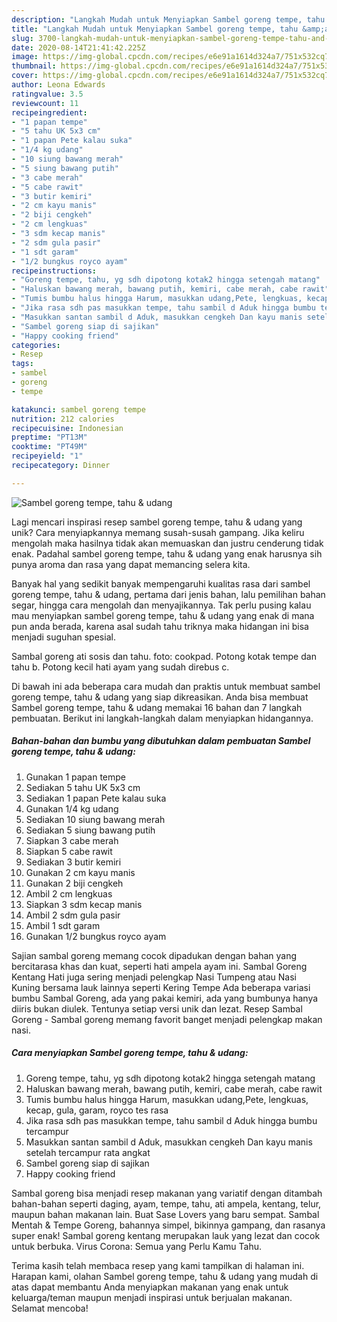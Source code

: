 ```yaml
---
description: "Langkah Mudah untuk Menyiapkan Sambel goreng tempe, tahu &amp;amp; udang Anti Gagal"
title: "Langkah Mudah untuk Menyiapkan Sambel goreng tempe, tahu &amp;amp; udang Anti Gagal"
slug: 3700-langkah-mudah-untuk-menyiapkan-sambel-goreng-tempe-tahu-and-amp-udang-anti-gagal
date: 2020-08-14T21:41:42.225Z
image: https://img-global.cpcdn.com/recipes/e6e91a1614d324a7/751x532cq70/sambel-goreng-tempe-tahu-udang-foto-resep-utama.jpg
thumbnail: https://img-global.cpcdn.com/recipes/e6e91a1614d324a7/751x532cq70/sambel-goreng-tempe-tahu-udang-foto-resep-utama.jpg
cover: https://img-global.cpcdn.com/recipes/e6e91a1614d324a7/751x532cq70/sambel-goreng-tempe-tahu-udang-foto-resep-utama.jpg
author: Leona Edwards
ratingvalue: 3.5
reviewcount: 11
recipeingredient:
- "1 papan tempe"
- "5 tahu UK 5x3 cm"
- "1 papan Pete kalau suka"
- "1/4 kg udang"
- "10 siung bawang merah"
- "5 siung bawang putih"
- "3 cabe merah"
- "5 cabe rawit"
- "3 butir kemiri"
- "2 cm kayu manis"
- "2 biji cengkeh"
- "2 cm lengkuas"
- "3 sdm kecap manis"
- "2 sdm gula pasir"
- "1 sdt garam"
- "1/2 bungkus royco ayam"
recipeinstructions:
- "Goreng tempe, tahu, yg sdh dipotong kotak2 hingga setengah matang"
- "Haluskan bawang merah, bawang putih, kemiri, cabe merah, cabe rawit"
- "Tumis bumbu halus hingga Harum, masukkan udang,Pete, lengkuas, kecap, gula, garam, royco tes rasa"
- "Jika rasa sdh pas masukkan tempe, tahu sambil d Aduk hingga bumbu tercampur"
- "Masukkan santan sambil d Aduk, masukkan cengkeh Dan kayu manis setelah tercampur rata angkat"
- "Sambel goreng siap di sajikan"
- "Happy cooking friend"
categories:
- Resep
tags:
- sambel
- goreng
- tempe

katakunci: sambel goreng tempe 
nutrition: 212 calories
recipecuisine: Indonesian
preptime: "PT13M"
cooktime: "PT49M"
recipeyield: "1"
recipecategory: Dinner

---
```



![Sambel goreng tempe, tahu &amp; udang](https://img-global.cpcdn.com/recipes/e6e91a1614d324a7/751x532cq70/sambel-goreng-tempe-tahu-udang-foto-resep-utama.jpg)

Lagi mencari inspirasi resep sambel goreng tempe, tahu &amp; udang yang unik? Cara menyiapkannya memang susah-susah gampang. Jika keliru mengolah maka hasilnya tidak akan memuaskan dan justru cenderung tidak enak. Padahal sambel goreng tempe, tahu &amp; udang yang enak harusnya sih punya aroma dan rasa yang dapat memancing selera kita.

Banyak hal yang sedikit banyak mempengaruhi kualitas rasa dari sambel goreng tempe, tahu &amp; udang, pertama dari jenis bahan, lalu pemilihan bahan segar, hingga cara mengolah dan menyajikannya. Tak perlu pusing kalau mau menyiapkan sambel goreng tempe, tahu &amp; udang yang enak di mana pun anda berada, karena asal sudah tahu triknya maka hidangan ini bisa menjadi suguhan spesial.

Sambal goreng ati sosis dan tahu. foto: cookpad. Potong kotak tempe dan tahu b. Potong kecil hati ayam yang sudah direbus c.


Di bawah ini ada beberapa cara mudah dan praktis untuk membuat sambel goreng tempe, tahu &amp; udang yang siap dikreasikan. Anda bisa membuat Sambel goreng tempe, tahu &amp; udang memakai 16 bahan dan 7 langkah pembuatan. Berikut ini langkah-langkah dalam menyiapkan hidangannya.

<!--inarticleads1-->

##### Bahan-bahan dan bumbu yang dibutuhkan dalam pembuatan Sambel goreng tempe, tahu &amp; udang:

1. Gunakan 1 papan tempe
1. Sediakan 5 tahu UK 5x3 cm
1. Sediakan 1 papan Pete kalau suka
1. Gunakan 1/4 kg udang
1. Sediakan 10 siung bawang merah
1. Sediakan 5 siung bawang putih
1. Siapkan 3 cabe merah
1. Siapkan 5 cabe rawit
1. Sediakan 3 butir kemiri
1. Gunakan 2 cm kayu manis
1. Gunakan 2 biji cengkeh
1. Ambil 2 cm lengkuas
1. Siapkan 3 sdm kecap manis
1. Ambil 2 sdm gula pasir
1. Ambil 1 sdt garam
1. Gunakan 1/2 bungkus royco ayam


Sajian sambal goreng memang cocok dipadukan dengan bahan yang bercitarasa khas dan kuat, seperti hati ampela ayam ini. Sambal Goreng Kentang Hati juga sering menjadi pelengkap Nasi Tumpeng atau Nasi Kuning bersama lauk lainnya seperti Kering Tempe Ada beberapa variasi bumbu Sambal Goreng, ada yang pakai kemiri, ada yang bumbunya hanya diiris bukan diulek. Tentunya setiap versi unik dan lezat. Resep Sambal Goreng - Sambal goreng memang favorit banget menjadi pelengkap makan nasi. 

<!--inarticleads2-->

##### Cara menyiapkan Sambel goreng tempe, tahu &amp; udang:

1. Goreng tempe, tahu, yg sdh dipotong kotak2 hingga setengah matang
1. Haluskan bawang merah, bawang putih, kemiri, cabe merah, cabe rawit
1. Tumis bumbu halus hingga Harum, masukkan udang,Pete, lengkuas, kecap, gula, garam, royco tes rasa
1. Jika rasa sdh pas masukkan tempe, tahu sambil d Aduk hingga bumbu tercampur
1. Masukkan santan sambil d Aduk, masukkan cengkeh Dan kayu manis setelah tercampur rata angkat
1. Sambel goreng siap di sajikan
1. Happy cooking friend


Sambal goreng bisa menjadi resep makanan yang variatif dengan ditambah bahan-bahan seperti daging, ayam, tempe, tahu, ati ampela, kentang, telur, maupun bahan makanan lain. Buat Sase Lovers yang baru sempat. Sambal Mentah &amp; Tempe Goreng, bahannya simpel, bikinnya gampang, dan rasanya super enak! Sambal goreng kentang merupakan lauk yang lezat dan cocok untuk berbuka. Virus Corona: Semua yang Perlu Kamu Tahu. 

Terima kasih telah membaca resep yang kami tampilkan di halaman ini. Harapan kami, olahan Sambel goreng tempe, tahu &amp; udang yang mudah di atas dapat membantu Anda menyiapkan makanan yang enak untuk keluarga/teman maupun menjadi inspirasi untuk berjualan makanan. Selamat mencoba!

